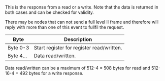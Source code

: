 This is the response from a read or a write. Note that the data is returned in both cases and can be checked for validity. 

There may be nodes that can not send a full level II frame and therefore will reply with more than one of this
event to fullfil the request.

 | Byte      | Description                               | 
 | ----      | -----------                               | 
 | Byte 0-3  | Start register for register read/written. | 
 | Byte 4…   | Data read/written.                        | 
 
 Data read/written can be a maximum of 512-4 = 508 bytes for read and 512-16-4 = 492 bytes for a write response.
